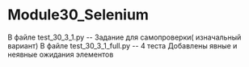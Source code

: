 # Module30_Selenium
В файле test_30_3_1.py -- Задание для самопроверки( изначальный вариант)
В файле test_30_3_1_full.py -- 4 теста Добавлены явные и неявные ожидания элементов
